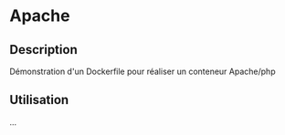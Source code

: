 # Apache

## Description
Démonstration d'un Dockerfile pour réaliser un conteneur  Apache/php

## Utilisation 
...
